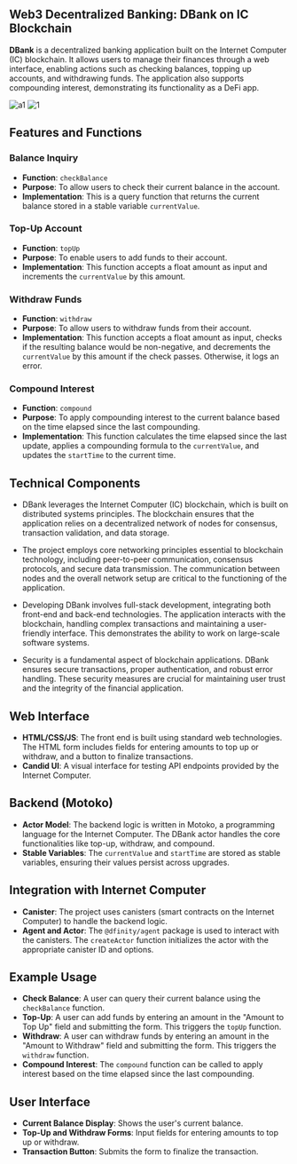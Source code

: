 ## Web3 Decentralized Banking: DBank on IC Blockchain
**DBank** is a decentralized banking application built on the Internet Computer (IC) blockchain. It allows users to manage their finances through a web interface, enabling actions such as checking balances, topping up accounts, and withdrawing funds. The application also supports compounding interest, demonstrating its functionality as a DeFi app.


![a1](https://github.com/user-attachments/assets/a0799ebc-790a-44bc-93fd-2eaec2bf3663)
![1](https://github.com/user-attachments/assets/6f1479fa-17bb-4ab9-9f7b-1dfc316cda9d)



## Features and Functions

### Balance Inquiry
- **Function**: `checkBalance`
- **Purpose**: To allow users to check their current balance in the account.
- **Implementation**: This is a query function that returns the current balance stored in a stable variable `currentValue`.

### Top-Up Account
- **Function**: `topUp`
- **Purpose**: To enable users to add funds to their account.
- **Implementation**: This function accepts a float amount as input and increments the `currentValue` by this amount.

### Withdraw Funds
- **Function**: `withdraw`
- **Purpose**: To allow users to withdraw funds from their account.
- **Implementation**: This function accepts a float amount as input, checks if the resulting balance would be non-negative, and decrements the `currentValue` by this amount if the check passes. Otherwise, it logs an error.

### Compound Interest
- **Function**: `compound`
- **Purpose**: To apply compounding interest to the current balance based on the time elapsed since the last compounding.
- **Implementation**: This function calculates the time elapsed since the last update, applies a compounding formula to the `currentValue`, and updates the `startTime` to the current time.

## Technical Components

- DBank leverages the Internet Computer (IC) blockchain, which is built on distributed systems principles. The blockchain ensures that the application relies on a decentralized network of nodes for consensus, transaction validation, and data storage.

-  The project employs core networking principles essential to blockchain technology, including peer-to-peer communication, consensus protocols, and secure data transmission. The communication between nodes and the overall network setup are critical to the functioning of the application.

-  Developing DBank involves full-stack development, integrating both front-end and back-end technologies. The application interacts with the blockchain, handling complex transactions and maintaining a user-friendly interface. This demonstrates the ability to work on large-scale software systems.

-  Security is a fundamental aspect of blockchain applications. DBank ensures secure transactions, proper authentication, and robust error handling. These security measures are crucial for maintaining user trust and the integrity of the financial application.

## Web Interface
- **HTML/CSS/JS**: The front end is built using standard web technologies. The HTML form includes fields for entering amounts to top up or withdraw, and a button to finalize transactions.
- **Candid UI**: A visual interface for testing API endpoints provided by the Internet Computer.

## Backend (Motoko)
- **Actor Model**: The backend logic is written in Motoko, a programming language for the Internet Computer. The DBank actor handles the core functionalities like top-up, withdraw, and compound.
- **Stable Variables**: The `currentValue` and `startTime` are stored as stable variables, ensuring their values persist across upgrades.

## Integration with Internet Computer
- **Canister**: The project uses canisters (smart contracts on the Internet Computer) to handle the backend logic.
- **Agent and Actor**: The `@dfinity/agent` package is used to interact with the canisters. The `createActor` function initializes the actor with the appropriate canister ID and options.

## Example Usage
- **Check Balance**: A user can query their current balance using the `checkBalance` function.
- **Top-Up**: A user can add funds by entering an amount in the "Amount to Top Up" field and submitting the form. This triggers the `topUp` function.
- **Withdraw**: A user can withdraw funds by entering an amount in the "Amount to Withdraw" field and submitting the form. This triggers the `withdraw` function.
- **Compound Interest**: The `compound` function can be called to apply interest based on the time elapsed since the last compounding.

## User Interface
- **Current Balance Display**: Shows the user's current balance.
- **Top-Up and Withdraw Forms**: Input fields for entering amounts to top up or withdraw.
- **Transaction Button**: Submits the form to finalize the transaction.


